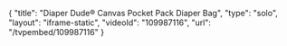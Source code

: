 {
    "title": "Diaper Dude&reg; Canvas Pocket Pack Diaper Bag",
    "type": "solo",
    "layout": "iframe-static",
    "videoId": "109987116",
    "url": "\/tvpembed\/109987116"
}